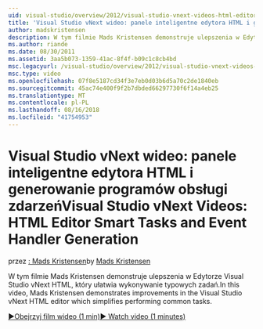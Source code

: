 ```yaml
---
uid: visual-studio/overview/2012/visual-studio-vnext-videos-html-editor-smart-tasks-and-event-handler-generation
title: 'Visual Studio vNext wideo: panele inteligentne edytora HTML i generowanie programów obsługi zdarzeń | Dokumentacja firmy Microsoft'
author: madskristensen
description: W tym filmie Mads Kristensen demonstruje ulepszenia w Edytorze Visual Studio vNext HTML, który ułatwia wykonywanie typowych zadań.
ms.author: riande
ms.date: 08/30/2011
ms.assetid: 3aa5b073-1359-41ac-8f4f-b09c1c8cb4bd
msc.legacyurl: /visual-studio/overview/2012/visual-studio-vnext-videos-html-editor-smart-tasks-and-event-handler-generation
msc.type: video
ms.openlocfilehash: 07f8e5187cd34f3e7eb0d03b6d5a70c2de1840eb
ms.sourcegitcommit: 45ac74e400f9f2b7dbded66297730f6f14a4eb25
ms.translationtype: MT
ms.contentlocale: pl-PL
ms.lasthandoff: 08/16/2018
ms.locfileid: "41754953"
---
```

<a name="visual-studio-vnext-videos-html-editor-smart-tasks-and-event-handler-generation"></a><span data-ttu-id="c543c-103">Visual Studio vNext wideo: panele inteligentne edytora HTML i generowanie programów obsługi zdarzeń</span><span class="sxs-lookup"><span data-stu-id="c543c-103">Visual Studio vNext Videos: HTML Editor Smart Tasks and Event Handler Generation</span></span>
====================
<span data-ttu-id="c543c-104">przez [: Mads Kristensen](https://github.com/madskristensen)</span><span class="sxs-lookup"><span data-stu-id="c543c-104">by [Mads Kristensen](https://github.com/madskristensen)</span></span>

<span data-ttu-id="c543c-105">W tym filmie Mads Kristensen demonstruje ulepszenia w Edytorze Visual Studio vNext HTML, który ułatwia wykonywanie typowych zadań.</span><span class="sxs-lookup"><span data-stu-id="c543c-105">In this video, Mads Kristensen demonstrates improvements in the Visual Studio vNext HTML editor which simplifies performing common tasks.</span></span>

[<span data-ttu-id="c543c-106">&#9654;Obejrzyj film wideo (1 min)</span><span class="sxs-lookup"><span data-stu-id="c543c-106">&#9654; Watch video (1 minutes)</span></span>](https://channel9.msdn.com/Blogs/ASP-NET-Site-Videos/visual-studio-vnext-videos-html-editor-smart-tasks-and-event-handler-generation)
